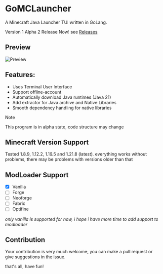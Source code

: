 # GoMCLauncher

A Minecraft Java Launcher TUI written in GoLang.

Version 1 Alpha 2 Release Now! see [Releases](https://github.com/Kuredew/GoMCLauncher/releases/latest)

## Preview
![Preview](https://github.com/user-attachments/assets/157ecb46-ab92-4081-9bd4-ae2e3f185055)

## Features:
- Uses Terminal User Interface
- Support offline-account
- Automatically download Java runtimes (Java 21)
- Add extractor for Java archive and Native Libraries
- Smooth dependency handling for native libraries

> [!NOTE]  
> This program is in alpha state, code structure may change

## Minecraft Version Support
Tested 1.8.9, 1.12.2, 1.16.5 and 1.21.8 (latest).
everything works without problems, there may be problems with versions older than that

## ModLoader Support
- [x] Vanilla
- [ ] Forge
- [ ] Neoforge
- [ ] Fabric
- [ ] Optifine

*only vanilla is supported for now, i hope i have more time to add support to modloader*

## Contribution
Your contribution is very much welcome, you can make a pull request or give suggestions in the issue.

that's all, have fun!